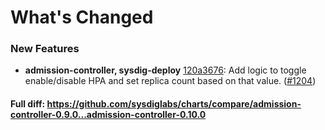 # What's Changed

### New Features
- **admission-controller, sysdig-deploy** [120a3676](https://github.com/sysdiglabs/charts/commit/120a3676b81af7c22e21517ddca3be6039b7aa6c): Add logic to toggle enable/disable HPA and set replica count based on that value. ([#1204](https://github.com/sysdiglabs/charts/issues/1204))

#### Full diff: https://github.com/sysdiglabs/charts/compare/admission-controller-0.9.0...admission-controller-0.10.0
